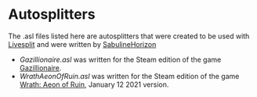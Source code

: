 # Autosplitters
The .asl files listed here are autosplitters that were created to be used with [Livesplit](https://livesplit.org/) and were written by [SabulineHorizon](https://github.com/SabulineHorizon)<br>

- *Gazillionaire.asl* was written for the Steam edition of the game [Gazillionaire](https://store.steampowered.com/app/1169100/Gazillionaire/).<br>
- *WrathAeonOfRuin.asl* was written for the Steam edition of the game [Wrath: Aeon of Ruin](https://store.steampowered.com/app/1000410/WRATH_Aeon_of_Ruin/), January 12 2021 version.<br>
